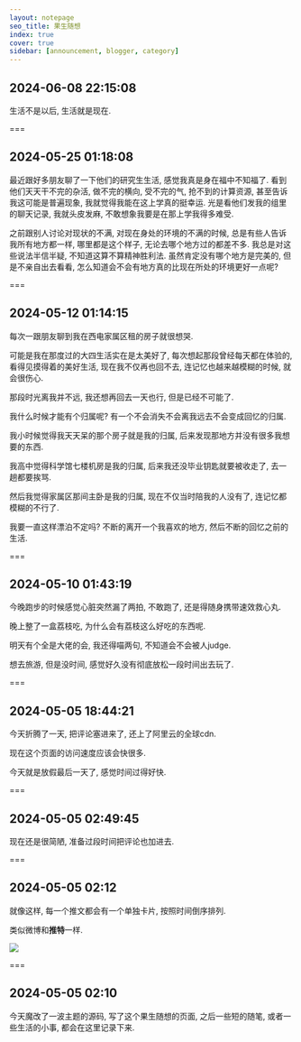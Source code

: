 ```yaml
---
layout: notepage
seo_title: 果生随想
index: true
cover: true
sidebar: [announcement, blogger, category]
---
```


## 2024-06-08 22:15:08

生活不是以后, 生活就是现在.

===

## 2024-05-25 01:18:08

最近跟好多朋友聊了一下他们的研究生生活, 感觉我真是身在福中不知福了. 看到他们天天干不完的杂活, 做不完的横向, 受不完的气, 抢不到的计算资源, 甚至告诉我这可能是普遍现象, 我就觉得我能在这上学真的挺幸运. 光是看他们发我的组里的聊天记录, 我就头皮发麻, 不敢想象我要是在那上学我得多难受.

之前跟别人讨论对现状的不满, 对现在身处的环境的不满的时候, 总是有些人告诉我所有地方都一样, 哪里都是这个样子, 无论去哪个地方过的都差不多. 我总是对这些说法半信半疑, 不知道这算不算精神胜利法. 虽然肯定没有哪个地方是完美的, 但是不亲自出去看看, 怎么知道会不会有地方真的比现在所处的环境更好一点呢?

===

## 2024-05-12 01:14:15

每次一跟朋友聊到我在西电家属区租的房子就很想哭. 

可能是我在那度过的大四生活实在是太美好了, 每次想起那段曾经每天都在体验的, 看得见摸得着的美好生活, 现在我不仅再也回不去, 连记忆也越来越模糊的时候, 就会很伤心.

那段时光离我并不远, 我还想再回去一天也行, 但是已经不可能了.

我什么时候才能有个归属呢? 有一个不会消失不会离我远去不会变成回忆的归属.

我小时候觉得我天天呆的那个房子就是我的归属, 后来发现那地方并没有很多我想要的东西.

我高中觉得科学馆七楼机房是我的归属, 后来我还没毕业钥匙就要被收走了, 去一趟都要挨骂.

然后我觉得家属区那间主卧是我的归属, 现在不仅当时陪我的人没有了, 连记忆都模糊的不行了.

我要一直这样漂泊不定吗? 不断的离开一个我喜欢的地方, 然后不断的回忆之前的生活.

===

## 2024-05-10 01:43:19

今晚跑步的时候感觉心脏突然漏了两拍, 不敢跑了, 还是得随身携带速效救心丸.

晚上整了一盒荔枝吃, 为什么会有荔枝这么好吃的东西呢.

明天有个全是大佬的会, 我还得喵两句, 不知道会不会被人judge.

想去旅游, 但是没时间, 感觉好久没有彻底放松一段时间出去玩了.

===

## 2024-05-05 18:44:21

今天折腾了一天, 把评论塞进来了, 还上了阿里云的全球cdn.

现在这个页面的访问速度应该会快很多.

今天就是放假最后一天了, 感觉时间过得好快.

===

## 2024-05-05 02:49:45

现在还是很简陋, 准备过段时间把评论也加进去.

===

## 2024-05-05 02:12

就像这样, 每一个推文都会有一个单独卡片, 按照时间倒序排列.

类似微博和**推特**一样.

![](/img/notes/notetest.jpg)


===

## 2024-05-05 02:10

今天魔改了一波主题的源码, 写了这个果生随想的页面, 之后一些短的随笔, 或者一些生活的小事, 都会在这里记录下来.
